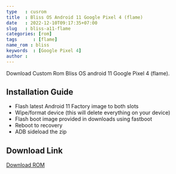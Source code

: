 ```yaml
---
type   : cusrom
title  : Bliss OS Android 11 Google Pixel 4 (flame)
date   : 2022-12-10T09:17:35+07:00
slug   : bliss-a11-flame
categories: [rom]
tags      : [flame]
name_rom : bliss
keywords  : [Google Pixel 4]
author :
---
```


Download Custom Rom Bliss OS android 11 Google Pixel 4 (flame).

## Installation Guide
- Flash latest Android 11 Factory image to both slots
- Wipe/format device (this will delete everything on your device)
- Flash boot image provided in downloads using fastboot
- Reboot to recovery
- ADB sideload the zip

## Download Link
[Download ROM](https://downloads.blissroms.org/download/coral/)

